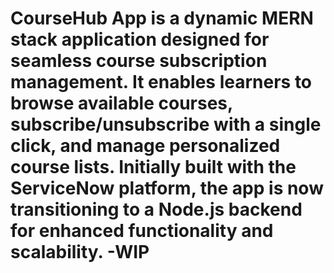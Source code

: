 # **CourseHub** App is a dynamic MERN stack application designed for seamless course subscription management. It enables learners to browse available courses, subscribe/unsubscribe with a single click, and manage personalized course lists. Initially built with the ServiceNow platform, the app is now transitioning to a Node.js backend for enhanced functionality and scalability. -**WIP**
